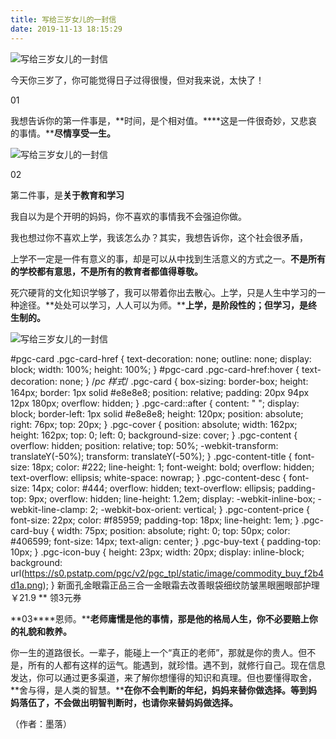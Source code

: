 ```yaml
---
title: 写给三岁女儿的一封信
date: 2019-11-13 18:15:29
---
```


 

![写给三岁女儿的一封信](http://p1.pstatp.com/large/pgc-image/208144ae77cd483bac02e4d8d6f34c2c)
 


 

 今天你三岁了，你可能觉得日子过得很慢，但对我来说，太快了！

 01

 我想告诉你的第一件事是，**时间，是个相对值。****这是一件很奇妙，又悲哀的事情。****尽情享受一生。**

![写给三岁女儿的一封信](http://p9.pstatp.com/large/pgc-image/c97f8da0447f44c1a19402e1035116b1)
 


 

 02

 第二件事，是**关于教育和学习**

 我自以为是个开明的妈妈，你不喜欢的事情我不会强迫你做。

 我也想过你不喜欢上学，我该怎么办？其实，我想告诉你，这个社会很矛盾，

 上学不一定是一件有意义的事，却是可以从中找到生活意义的方式之一。**不是所有的学校都有意思，不是所有的教育者都值得尊敬。**

 死穴硬背的文化知识学够了，我可以带着你出去散心。上学，只是人生中学习的一种途径。**处处可以学习，人人可以为师。****上学，是阶段性的；但学习，是终生制的。**

![写给三岁女儿的一封信](http://p3.pstatp.com/large/pgc-image/33105707452f427bab7b19282c62c1b5)
 

#pgc-card .pgc-card-href { text-decoration: none; outline: none; display: block; width: 100%; height: 100%; } #pgc-card .pgc-card-href:hover { text-decoration: none; } /*pc 样式*/ .pgc-card { box-sizing: border-box; height: 164px; border: 1px solid #e8e8e8; position: relative; padding: 20px 94px 12px 180px; overflow: hidden; } .pgc-card::after { content: " "; display: block; border-left: 1px solid #e8e8e8; height: 120px; position: absolute; right: 76px; top: 20px; } .pgc-cover { position: absolute; width: 162px; height: 162px; top: 0; left: 0; background-size: cover; } .pgc-content { overflow: hidden; position: relative; top: 50%; -webkit-transform: translateY(-50%); transform: translateY(-50%); } .pgc-content-title { font-size: 18px; color: #222; line-height: 1; font-weight: bold; overflow: hidden; text-overflow: ellipsis; white-space: nowrap; } .pgc-content-desc { font-size: 14px; color: #444; overflow: hidden; text-overflow: ellipsis; padding-top: 9px; overflow: hidden; line-height: 1.2em; display: -webkit-inline-box; -webkit-line-clamp: 2; -webkit-box-orient: vertical; } .pgc-content-price { font-size: 22px; color: #f85959; padding-top: 18px; line-height: 1em; } .pgc-card-buy { width: 75px; position: absolute; right: 0; top: 50px; color: #406599; font-size: 14px; text-align: center; } .pgc-buy-text { padding-top: 10px; } .pgc-icon-buy { height: 23px; width: 20px; display: inline-block; background: url(https://s0.pstatp.com/pgc/v2/pgc_tpl/static/image/commodity_buy_f2b4d1a.png); }
新面孔金眼霜正品三合一金眼霜去改善眼袋细纹防皱黑眼圈眼部护理
￥21.9
**
领3元券

 

 **03****恩师。****老师庸懦是他的事情，那是他的格局人生，你不必要赔上你的礼貌和教养。**

 你一生的道路很长。一辈子，能碰上一个“真正的老师”，那就是你的贵人。但不是，所有的人都有这样的运气。能遇到，就珍惜。遇不到，就修行自己。现在信息发达，你可以通过更多渠道，来了解你想懂得的知识和真理。但也要懂得取舍，**舍与得，是人类的智慧。****在你不会判断的年纪，妈妈来替你做选择。等到妈妈落伍了，不会做出明智判断时，也请你来替妈妈做选择。**

 （作者：墨落）
